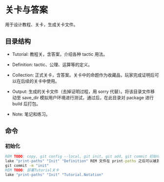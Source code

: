 # 关卡与答案

用于设计教程、关卡，生成关卡文件。

## 目录结构

- Tutorial: 教程关，含答案，介绍各种 tactic 用法。

- Definition: tactic、公理、运算等的定义。

- Collection: 正式关卡，含答案。关卡中的命题作为收藏品，玩家完成证明后可以在后续的关卡中使用。

- Output: 生成的关卡文件（去掉证明过程，用 sorry 代替）。将该目录文件移动至 save_dir 模拟用户环境进行测试，通过后，在此目录对 package 进行 build 后打包。

- Note: 笔记和练习。

## 命令

### 初始化

```bat
REM TODO: copy, git config --local, git init, git add, git commit 初始化仓库
lake "print-paths" "Init" "Definition" REM 文件在 print-paths 之后可以被其他文件import，文件（夹）有改动之后要重新执行
git commit -m "init"
REM TODO: 部署Tutorial关卡
lake "print-paths" "Init" "Tutorial.Notation"
```